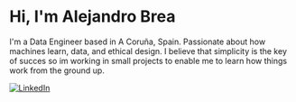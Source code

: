

# Hi, I'm Alejandro Brea

I'm a Data Engineer based in A Coruña, Spain. Passionate about how machines learn, data, and ethical design.
I believe that simplicity is the key of succes so im working in small projects to enable me to learn how things work from the ground up.

[![LinkedIn](https://img.shields.io/badge/LinkedIn-%230077B5.svg?logo=linkedin&logoColor=white)](https://linkedin.com/in/alejandrobrea) 
